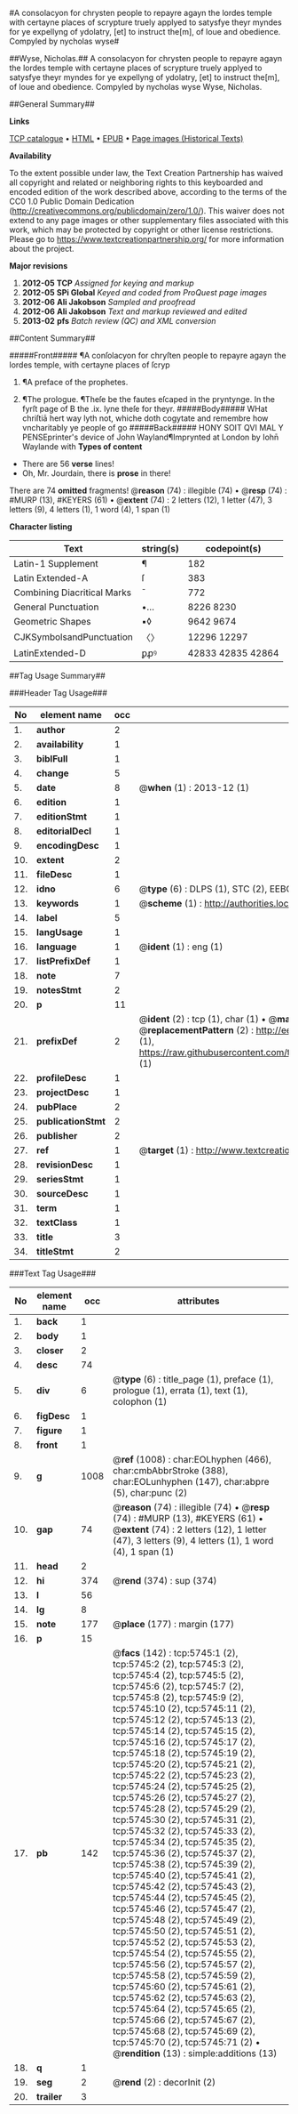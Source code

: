 #A consolacyon for chrysten people to repayre agayn the lordes temple with certayne places of scrypture truely applyed to satysfye theyr myndes for ye expellyng of ydolatry, [et] to instruct the[m], of loue and obedience. Compyled by nycholas wyse#

##Wyse, Nicholas.##
A consolacyon for chrysten people to repayre agayn the lordes temple with certayne places of scrypture truely applyed to satysfye theyr myndes for ye expellyng of ydolatry, [et] to instruct the[m], of loue and obedience. Compyled by nycholas wyse
Wyse, Nicholas.

##General Summary##

**Links**

[TCP catalogue](http://www.ota.ox.ac.uk/tcp/)  • 
[HTML](http://tei.it.ox.ac.uk/tcp/Texts-HTML/free/A15/A15802.html)  • 
[EPUB](http://tei.it.ox.ac.uk/tcp/Texts-EPUB/free/A15/A15802.epub) • 
[Page images (Historical Texts)](https://historicaltexts.jisc.ac.uk/eebo-99841183e)

**Availability**

To the extent possible under law, the Text Creation Partnership has waived all copyright and related or neighboring rights to this keyboarded and encoded edition of the work described above, according to the terms of the CC0 1.0 Public Domain Dedication (http://creativecommons.org/publicdomain/zero/1.0/). This waiver does not extend to any page images or other supplementary files associated with this work, which may be protected by copyright or other license restrictions. Please go to https://www.textcreationpartnership.org/ for more information about the project.

**Major revisions**

1. __2012-05__ __TCP__ *Assigned for keying and markup*
1. __2012-05__ __SPi Global__ *Keyed and coded from ProQuest page images*
1. __2012-06__ __Ali Jakobson__ *Sampled and proofread*
1. __2012-06__ __Ali Jakobson__ *Text and markup reviewed and edited*
1. __2013-02__ __pfs__ *Batch review (QC) and XML conversion*

##Content Summary##

#####Front#####
¶A conſolacyon for chryſten people to repayre agayn the lordes temple, with certayne places of ſcryp
1. ¶A preface of the prophetes.

1. ¶The prologue.
¶Theſe be the fautes eſcaped in the pryntynge. In the fyrſt page of B the .ix. lyne theſe for theyr.
#####Body#####
WHat chriſtiā hert way lyth not, whiche doth cogytate and remembre how vncharitably ye people of go
#####Back#####
HONY SOIT QVI MAL Y PENSEprinter's device of John Wayland¶Imprynted at London by Iohn̄ Waylande with
**Types of content**

  * There are 56 **verse** lines!
  * Oh, Mr. Jourdain, there is **prose** in there!

There are 74 **omitted** fragments! 
 @__reason__ (74) : illegible (74)  •  @__resp__ (74) : #MURP (13), #KEYERS (61)  •  @__extent__ (74) : 2 letters (12), 1 letter (47), 3 letters (9), 4 letters (1), 1 word (4), 1 span (1)

**Character listing**


|Text|string(s)|codepoint(s)|
|---|---|---|
|Latin-1 Supplement|¶|182|
|Latin Extended-A|ſ|383|
|Combining             Diacritical Marks|̄|772|
|General Punctuation|•…|8226 8230|
|Geometric Shapes|▪◊|9642 9674|
|CJKSymbolsandPunctuation|〈〉|12296 12297|
|LatinExtended-D|ꝑꝓꝰ|42833 42835 42864|

##Tag Usage Summary##

###Header Tag Usage###

|No|element name|occ|attributes|
|---|---|---|---|
|1.|__author__|2||
|2.|__availability__|1||
|3.|__biblFull__|1||
|4.|__change__|5||
|5.|__date__|8| @__when__ (1) : 2013-12 (1)|
|6.|__edition__|1||
|7.|__editionStmt__|1||
|8.|__editorialDecl__|1||
|9.|__encodingDesc__|1||
|10.|__extent__|2||
|11.|__fileDesc__|1||
|12.|__idno__|6| @__type__ (6) : DLPS (1), STC (2), EEBO-CITATION (1), PROQUEST (1), VID (1)|
|13.|__keywords__|1| @__scheme__ (1) : http://authorities.loc.gov/ (1)|
|14.|__label__|5||
|15.|__langUsage__|1||
|16.|__language__|1| @__ident__ (1) : eng (1)|
|17.|__listPrefixDef__|1||
|18.|__note__|7||
|19.|__notesStmt__|2||
|20.|__p__|11||
|21.|__prefixDef__|2| @__ident__ (2) : tcp (1), char (1)  •  @__matchPattern__ (2) : ([0-9\-]+):([0-9IVX]+) (1), (.+) (1)  •  @__replacementPattern__ (2) : http://eebo.chadwyck.com/downloadtiff?vid=$1&page=$2 (1), https://raw.githubusercontent.com/textcreationpartnership/Texts/master/tcpchars.xml#$1 (1)|
|22.|__profileDesc__|1||
|23.|__projectDesc__|1||
|24.|__pubPlace__|2||
|25.|__publicationStmt__|2||
|26.|__publisher__|2||
|27.|__ref__|1| @__target__ (1) : http://www.textcreationpartnership.org/docs/. (1)|
|28.|__revisionDesc__|1||
|29.|__seriesStmt__|1||
|30.|__sourceDesc__|1||
|31.|__term__|1||
|32.|__textClass__|1||
|33.|__title__|3||
|34.|__titleStmt__|2||


###Text Tag Usage###

|No|element name|occ|attributes|
|---|---|---|---|
|1.|__back__|1||
|2.|__body__|1||
|3.|__closer__|2||
|4.|__desc__|74||
|5.|__div__|6| @__type__ (6) : title_page (1), preface (1), prologue (1), errata (1), text (1), colophon (1)|
|6.|__figDesc__|1||
|7.|__figure__|1||
|8.|__front__|1||
|9.|__g__|1008| @__ref__ (1008) : char:EOLhyphen (466), char:cmbAbbrStroke (388), char:EOLunhyphen (147), char:abpre (5), char:punc (2)|
|10.|__gap__|74| @__reason__ (74) : illegible (74)  •  @__resp__ (74) : #MURP (13), #KEYERS (61)  •  @__extent__ (74) : 2 letters (12), 1 letter (47), 3 letters (9), 4 letters (1), 1 word (4), 1 span (1)|
|11.|__head__|2||
|12.|__hi__|374| @__rend__ (374) : sup (374)|
|13.|__l__|56||
|14.|__lg__|8||
|15.|__note__|177| @__place__ (177) : margin (177)|
|16.|__p__|15||
|17.|__pb__|142| @__facs__ (142) : tcp:5745:1 (2), tcp:5745:2 (2), tcp:5745:3 (2), tcp:5745:4 (2), tcp:5745:5 (2), tcp:5745:6 (2), tcp:5745:7 (2), tcp:5745:8 (2), tcp:5745:9 (2), tcp:5745:10 (2), tcp:5745:11 (2), tcp:5745:12 (2), tcp:5745:13 (2), tcp:5745:14 (2), tcp:5745:15 (2), tcp:5745:16 (2), tcp:5745:17 (2), tcp:5745:18 (2), tcp:5745:19 (2), tcp:5745:20 (2), tcp:5745:21 (2), tcp:5745:22 (2), tcp:5745:23 (2), tcp:5745:24 (2), tcp:5745:25 (2), tcp:5745:26 (2), tcp:5745:27 (2), tcp:5745:28 (2), tcp:5745:29 (2), tcp:5745:30 (2), tcp:5745:31 (2), tcp:5745:32 (2), tcp:5745:33 (2), tcp:5745:34 (2), tcp:5745:35 (2), tcp:5745:36 (2), tcp:5745:37 (2), tcp:5745:38 (2), tcp:5745:39 (2), tcp:5745:40 (2), tcp:5745:41 (2), tcp:5745:42 (2), tcp:5745:43 (2), tcp:5745:44 (2), tcp:5745:45 (2), tcp:5745:46 (2), tcp:5745:47 (2), tcp:5745:48 (2), tcp:5745:49 (2), tcp:5745:50 (2), tcp:5745:51 (2), tcp:5745:52 (2), tcp:5745:53 (2), tcp:5745:54 (2), tcp:5745:55 (2), tcp:5745:56 (2), tcp:5745:57 (2), tcp:5745:58 (2), tcp:5745:59 (2), tcp:5745:60 (2), tcp:5745:61 (2), tcp:5745:62 (2), tcp:5745:63 (2), tcp:5745:64 (2), tcp:5745:65 (2), tcp:5745:66 (2), tcp:5745:67 (2), tcp:5745:68 (2), tcp:5745:69 (2), tcp:5745:70 (2), tcp:5745:71 (2)  •  @__rendition__ (13) : simple:additions (13)|
|18.|__q__|1||
|19.|__seg__|2| @__rend__ (2) : decorInit (2)|
|20.|__trailer__|3||
